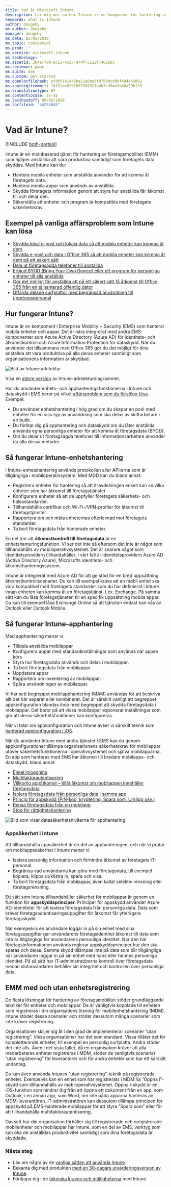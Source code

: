 ```yaml
---
title: Vad är Microsoft Intune
description: Lär dig mer om hur Intune är en komponent för hantering av mobilenheter (MDM) och hantering av mobilappar (MAM) i Enterprise Mobility + Security-lösningen, och se hur den kan hjälpa dig att skydda företagets data.
keywords: what is Intune
author: dougeby
ms.author: dougeby
manager: dougeby
ms.date: 03/01/2018
ms.topic: conceptual
ms.prod: ''
ms.service: microsoft-intune
ms.technology: ''
ms.assetid: 3b4e778d-ac13-4c23-974f-5122f74626bc
ms.reviewer: pmay
ms.suite: ems
ms.custom: get-started
ms.openlocfilehash: efdbf141d42be11a6ba3fd750dcd80f494445862
ms.sourcegitcommit: 18f51ae8291b57562921e40fc364a5a60a59b139
ms.translationtype: HT
ms.contentlocale: sv-SE
ms.lasthandoff: 09/09/2018
ms.locfileid: "44254045"
---
```

# <a name="what-is-intune"></a>Vad är Intune?

[!INCLUDE [both-portals](./includes/note-for-both-portals.md)]

Intune är en molnbaserad tjänst för hantering av företagsmobilitet (EMM) som hjälper anställda att vara produktiva samtidigt som företagets data skyddas. Med Intune kan du:
* Hantera mobila enheter som anställda använder för att komma åt företagets data.
* Hantera mobila appar som används av anställda.
* Skydda företagets information genom att styra hur anställda får åtkomst till och delar den.
* Säkerställa att enheter och program är kompatibla med företagets säkerhetskrav.

## <a name="common-business-problems-that-intune-helps-solve"></a>Exempel på vanliga affärsproblem som Intune kan lösa

* [Skydda lokal e-post och lokala data så att mobila enheter kan komma åt dem](common-scenarios.md#protecting-your-on-premises-email-and-data-so-it-can-be-safely-accessed-by-mobile-devices)
* [Skydda e-post och data i Office 365 så att mobila enheter kan komma åt dem på ett säkert sätt](common-scenarios.md#protecting-your-office-365-email-and-data-so-it-can-be-safely-accessed-by-mobile-devices)
* [Dela ut företagsägda telefoner till anställda](common-scenarios.md#issue-corporate-owned-phones-to-your-employees)
* [Erbjud BYOD (Bring Your Own Device) eller ett program för personliga enheter till alla anställda](common-scenarios.md#offer-a-bring-your-own-device-program-to-all-employees)
* [Gör det möjligt för anställda att på ett säkert sätt få åtkomst till Office 365 från en ej hanterad offentlig dator](common-scenarios.md#enable-your-employees-to-securely-access-office-365-from-an-unmanaged-public-kiosk)
* [Utfärda delade surfplattor med begränsad användning till uppdragspersonal](common-scenarios.md#issue-limited-use-shared-tablets-to-your-employees)


## <a name="how-does-intune-work"></a>Hur fungerar Intune?
Intune är en komponent i Enterprise Mobility + Security (EMS) som hanterar mobila enheter och appar. Det är nära integrerat med andra EMS-komponenter som Azure Active Directory (Azure AD) för identitets- och åtkomstkontroll och Azure Information Protection för dataskydd. När du använder det tillsammans med Office 365 gör du det möjligt för dina anställda att vara produktiva på alla deras enheter samtidigt som organisationens information är skyddad.

![Bild av Intune-arkitektur](./media/intunearch_sm.png)

Visa en [större version](./media/intunearchitecture.svg) av Intune-arkitekturdiagrammet.

Hur du använder enhets- och apphanteringsfunktionerna i Intune och dataskydd i EMS beror på vilket [affärsproblem som du försöker lösa](#common-business-problems-that-intune-helps-solve). Exempel:
* Du använder enhetshantering i hög grad om du skapar en pool med enheter för en viss typ av användning som ska delas av skiftarbetare i en butik.
* Du förlitar dig på apphantering och dataskydd om du låter anställda använda egna personliga enheter för att komma åt företagsdata (BYOD).  
* Om du delar ut företagsägda telefoner till informationsarbetare använder du alla dessa metoder.

## <a name="intune-device-management-explained"></a>Så fungerar Intune-enhetshantering
I Intune-enhetshantering används protokollen eller API:erna som är tillgängliga i mobiloperativsystem. Med MDD kan du bland annat:
* Registrera enheter för hantering så att it-avdelningen enkelt kan se vilka enheter som har åtkomst till företagstjänster
* Konfigurera enheter så att de uppfyller företagets säkerhets- och hälsostandarder.
* Tillhandahålla certifikat och Wi-Fi-/VPN-profiler för åtkomst till företagstjänster.
* Rapportera om och mäta enheternas efterlevnad mot företagets standarder.
* Ta bort företagsdata från hanterade enheter.  

En del tror att **åtkomstkontroll till företagsdata** är en enhetshanteringsfunktion. Vi ser det inte så eftersom det inte är något som tillhandahålls av mobiloperativsystemet. Det är snarare något som identitetsprovidern tillhandahåller. I vårt fall är identitetsprovidern Azure AD (Active Directory Azure), Microsofts identitets- och åtkomsthanteringssystem.  

Intune är integrerat med Azure AD för att ge stöd för en bred uppsättning åtkomstkontrollscenarier. Du kan till exempel kräva att en mobil enhet ska vara kompatibel med företagets standarder som du har definierat i Intune innan enheten kan komma åt en företagstjänst, t.ex. Exchange. På samma sätt kan du låsa företagstjänsten till en specifik uppsättning mobila appar. Du kan till exempel låsa Exchange Online så att tjänsten endast kan nås av Outlook eller Outlook Mobile.

## <a name="intune-app-management-explained"></a>Så fungerar Intune-apphantering
Med apphantering menar vi:
* Tilldela anställda mobilappar
* Konfigurera appar med standardinställningar som används när appen körs
* Styra hur företagsdata används och delas i mobilappar.
* Ta bort företagsdata från mobilappar.   
* Uppdatera appar
* Rapportera om inventering av mobilappar.
* Spåra användningen av mobilappar.

Vi har sett begreppet mobilapphantering (MAM) användas för att beskriva allt det här separat eller kombinerat. Det är särskilt vanligt att begreppet appkonfiguration blandas ihop med begreppet att skydda företagsdata i mobilappar. Det beror på att vissa mobilappar exponerar inställningar som gör att deras säkerhetsfunktioner kan konfigureras.

När vi talar om appkonfiguration och Intune avser vi särskilt teknik som [hanterad appkonfiguration i iOS](https://developer.apple.com/library/content/samplecode/sc2279/Introduction/Intro.html).

När du använder Intune med andra tjänster i EMS kan du genom appkonfigurationer tillämpa organisationens säkerhetskrav för mobilappar utöver säkerhetsfunktionerna i operativsystemet och själva mobilapparna. En app som hanteras med EMS har åtkomst till bredare mobilapps- och dataskydd, bland annat:

* [Enkel inloggning](https://docs.microsoft.com/azure/active-directory/active-directory-appssoaccess-whatis)  
*   [Multifaktorautentisering](https://docs.microsoft.com/azure/active-directory/authentication/multi-factor-authentication)
* [Villkorlig appåtkomst – tillåt åtkomst om mobilappen innehåller företagsdata](app-based-conditional-access-intune.md)
* [Isolera företagsdata från personliga data i samma app](app-protection-policy.md)
* [Princip för appskydd (PIN-kod, kryptering, Spara som, Urklipp osv.)](app-protection-policies.md)
* [Rensa företagsdata från en mobilapp](apps-selective-wipe.md)
* [Stöd för rättighetshantering](https://docs.microsoft.com/information-protection/understand-explore/what-is-azure-rms)

![Bild som visar datasäkerhetsnivåerna för apphantering](./media/managing-mobile-apps.png)

### <a name="intune-app-security"></a>Appsäkerhet i Intune
Att tillhandahålla appsäkerhet är en del av apphanteringen, och när vi pratar om mobilappssäkerhet i Intune menar vi:
* Isolera personlig information och förhindra åtkomst av företagets IT-personal.
* Begränsa vad användarna kan göra med företagsdata, till exempel kopiera, klippa ut/klistra in, spara och visa.
* Ta bort företagsdata från mobilappar, även kallat selektiv rensning eller företagsrensning.

Ett sätt som Intune tillhandahåller säkerhet för mobilappar är genom en funktion för **appskyddsprinciper**. Principer för appskydd använder Azure AD-identiteter för att isolera företagsdata från personliga data. Data som kräver företagsautentiseringsuppgifter för åtkomst får ytterligare företagsskydd.

När exempelvis en användare loggar in på sin enhet med sina företagsuppgifter ger användarens företagsidentitet åtkomst till data som inte är tillgängliga för användarens personliga identitet. När den här företagsinformationen används reglerar appskyddsprinciper hur den ska sparas och delas. Samma skydd tillämpas inte på data som blir tillgängliga när användaren loggar in på sin enhet med hans eller hennes personliga identitet. På så sätt har IT-administratörerna kontroll över företagsdata medan slutanvändaren behåller sin integritet och kontrollen över personliga data.

## <a name="emm-with-and-without-device-enrollment"></a>EMM med och utan enhetsregistrering
De flesta lösningar för hantering av företagsmobilitet stöder grundläggande tekniker för enheter och mobilappar. De är vanligtvis kopplade till enheten som registreras i din organisations lösning för mobilenhetshantering (MDM). Intune stöder dessa scenarier och stöder dessutom många scenarier som inte kräver registrering.  

Organisationer skiljer sig åt i den grad de implementerar scenarier ”utan registrering”. Vissa organisationer har det som standard. Vissa tillåter det för kompletterande enheter, till exempel en personlig surfplatta. Andra stöder det inte alls. Även i det sista fallet, då en organisation kräver att alla medarbetares enheter registreras i MDM, stöder de vanligtvis scenarier ”utan registrering” för leverantörer och för andra enheter som har ett särskilt undantag.

Du kan även använda Intunes ”utan registrering”-teknik på registrerade enheter. Exempelvis kan en enhet som har registrerats i MDM ha ”Öppna i”-skydd som tillhandahålls av mobiloperativsystemet. Öppna i-skydd är en iOS-funktion som hindrar dig från att öppna ett dokument från en app, som Outlook, i en annan app, som Word, om inte båda apparna hanteras av MDM-leverantören. IT-administratören kan dessutom tillämpa principen för appskydd på EMS-hanterade mobilappar för att styra ”Spara som” eller för att tillhandahålla multifaktorautentisering.

Oavsett hur din organisation förhåller sig till registrerade och oregistrerade mobilenheter och mobilappar har Intune, som en del av EMS, verktyg som kan öka de anställdas produktivitet samtidigt som dina företagsdata är skyddade.



### <a name="next-steps"></a>Nästa steg
* Läs om några av de [vanliga sätten att använda Intune](common-scenarios.md).
* Bekanta dig med produkten [med en 30-dagars utvärderingsversion av Intune](free-trial-sign-up.md).
* Fördjupa dig i de [tekniska kraven och möjligheterna](supported-devices-browsers.md) med Intune.
